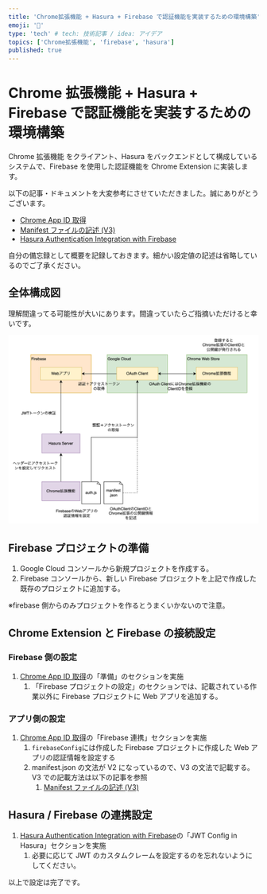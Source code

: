 ```yaml
---
title: 'Chrome拡張機能 + Hasura + Firebase で認証機能を実装するための環境構築'
emoji: '🛫'
type: 'tech' # tech: 技術記事 / idea: アイデア
topics: ['Chrome拡張機能', 'firebase', 'hasura']
published: true
---
```


# Chrome 拡張機能 + Hasura + Firebase で認証機能を実装するための環境構築

Chrome 拡張機能 をクライアント、Hasura をバックエンドとして構成しているシステムで、Firebase を使用した認証機能を Chrome Extension に実装します。

以下の記事・ドキュメントを大変参考にさせていただきました。誠にありがとうございます。

- [Chrome App ID 取得](https://zenn.dev/mktu/articles/9f17fe89e74282#chrome-app-id%E5%8F%96%E5%BE%97)
- [Manifest ファイルの記述 (V3)](https://qiita.com/kobenikawaii/items/ae8a0ac2d71d8d6a8bf4#manifest%E3%83%95%E3%82%A1%E3%82%A4%E3%83%AB%E3%81%AE%E8%A8%98%E8%BF%B0v3)
- [Hasura Authentication Integration with Firebase](https://hasura.io/learn/graphql/hasura-authentication/integrations/firebase/#jwtconfiginhasura)

自分の備忘録として概要を記録しておきます。細かい設定値の記述は省略しているのでご了承ください。

## 全体構成図

理解間違ってる可能性が大いにあります。間違っていたらご指摘いただけると幸いです。

![arch](/images/002-chrome-extension-auth/image-1.png)

## Firebase プロジェクトの準備

1. Google Cloud コンソールから新規プロジェクトを作成する。
2. Firebase コンソールから、新しい Firebase プロジェクトを上記で作成した既存のプロジェクトに追加する。

※firebase 側からのみプロジェクトを作るとうまくいかないので注意。

## Chrome Extension と Firebase の接続設定

### Firebase 側の設定

1. [Chrome App ID 取得](https://zenn.dev/mktu/articles/9f17fe89e74282#chrome-app-id%E5%8F%96%E5%BE%97)の「準備」のセクションを実施
   1. 「Firebase プロジェクトの設定」のセクションでは、記載されている作業以外に Firebase プロジェクトに Web アプリを追加する。

### アプリ側の設定

1. [Chrome App ID 取得](https://zenn.dev/mktu/articles/9f17fe89e74282#chrome-app-id%E5%8F%96%E5%BE%97)の「Firebase 連携」セクションを実施
   1. `firebaseConfig`には作成した Firebase プロジェクトに作成した Web アプリの認証情報を設定する
   2. manifest.json の文法が V2 になっているので、V3 の文法で記載する。V3 での記載方法は以下の記事を参照
      1. [Manifest ファイルの記述 (V3)](https://qiita.com/kobenikawaii/items/ae8a0ac2d71d8d6a8bf4#manifest%E3%83%95%E3%82%A1%E3%82%A4%E3%83%AB%E3%81%AE%E8%A8%98%E8%BF%B0v3)

## Hasura / Firebase の連携設定

1. [Hasura Authentication Integration with Firebase](https://hasura.io/learn/graphql/hasura-authentication/integrations/firebase/#jwtconfiginhasura)の「JWT Config in Hasura」セクションを実施
   1. 必要に応じて JWT のカスタムクレームを設定するのを忘れないようにしてください。

以上で設定は完了です。
